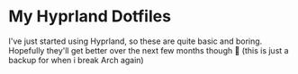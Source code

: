 # My Hyprland Dotfiles

I've just started using Hyprland, so these are quite basic and boring. Hopefully they'll get better over the next few months though 🤞 (this is just a backup for when i break Arch again)

